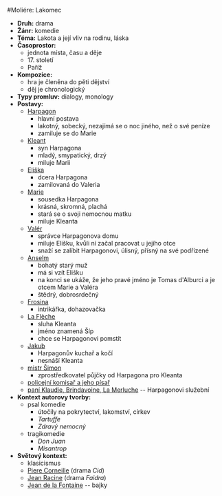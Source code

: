 #Moliére: Lakomec

- __Druh:__ drama
- __Žánr:__ komedie
- __Téma:__ Lakota a její  vliv na rodinu, láska
- __Časoprostor:__
	- jednota místa, času a děje
	- 17\. století
	- Paříž
- __Kompozice:__
	- hra je členěna do pěti dějství
	- děj je chronologický
- __Typy promluv:__ dialogy, monology
- __Postavy:__
	- <u>Harpagon</u>
		- hlavní postava
		- lakotný, sobecký, nezajímá se o noc jiného, než o své peníze
		- zamiluje se do Marie
	- <u>Kleant</u>
		- syn Harpagona
		- mladý, smypatický, drzý
		- miluje Marii
	- <u>Eliška</u>
		- dcera Harpagona
		- zamilovaná do Valeria
	- <u>Marie</u>
		- sousedka Harpagona
		- krásná, skromná, plachá
		- stará se o svoji nemocnou matku
		- miluje Kleanta
	- <u>Valér</u>
		- správce Harpagonova domu
		- miluje Elišku, kvůli ní začal pracovat u jejího otce
		- snaží se zalíbit Harpagonovi, úlisný, přísný na své podřízené
	- <u>Anselm</u>
		- bohatý starý muž
		- má si vzít Elišku
		- na konci se ukáže, že jeho pravé jméno je Tomas d'Alburci a je otcem Marie a Valéra
		- štědrý, dobrosrdečný
	- <u>Frosina</u>
		- intrikářka, dohazovačka
	- <u>La Flèche</u>
		- sluha Kleanta
		- jméno znamená Šíp
		- chce se Harpagonovi pomstít
	- <u>Jakub</u>
		- Harpagonův kuchař a kočí
		- nesnáší Kleanta
	- <u>mistr Šimon</u>
		- zprostředkovatel půjčky od Harpagona pro Kleanta
	- <u>policejní komisař<u> a jeho </u>písař</u>
	- <u>paní Klaudie<u>, <u>Brindavoine</u>, </u>La Merluche</u> -- Harpagonovi služební
- __Kontext autorovy tvorby:__
	- psal komedie
		- útočily na pokrytectví, lakomství, církev
		- _Tartuffe_
		- _Zdravý nemocný_
	- tragikomedie
		- _Don Juan_
		- _Misantrop_
- __Světový kontext:__
	- klasicismus
	- <u>Piere Corneille</u> (drama _Cid_)
	- <u>Jean Racine</u> (drama _Faidra_)
	- <u>Jean de la Fontaine</u> -- bajky